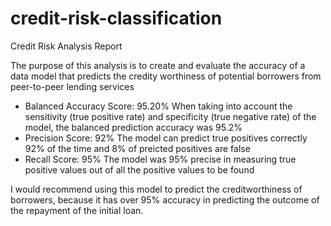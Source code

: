 # credit-risk-classification
Credit Risk Analysis Report

The purpose of this analysis is to create and evaluate the accuracy of a data model that predicts the credity worthiness of potential borrowers from peer-to-peer lending services

* Balanced Accuracy Score: 95.20%
When taking into account the sensitivity (true positive rate) and specificity (true negative rate) of the model, the balanced prediction accuracy was 95.2%
* Precision Score: 92%
The model can predict true positives correctly 92% of the time and 8% of preicted positives are false
* Recall Score: 95%
The model was 95% precise in measuring true positive values out of all the positive values to be found

I would recommend using this model to predict the creditworthiness of borrowers, because it has over 95% accuracy in predicting the outcome of the repayment of the initial loan.
